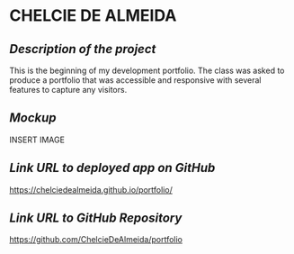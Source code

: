 # **CHELCIE DE ALMEIDA**


## **_Description of the project_**
This is the beginning of my development portfolio. The class was asked to produce a portfolio that was accessible and responsive with several features to capture any visitors. 

## **_Mockup_**
INSERT IMAGE

## **_Link URL to deployed app on GitHub_**
https://chelciedealmeida.github.io/portfolio/

## **_Link URL to GitHub Repository_**
https://github.com/ChelcieDeAlmeida/portfolio

